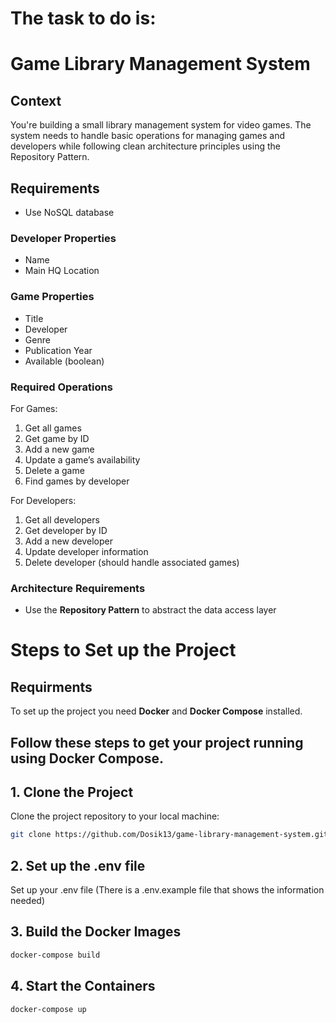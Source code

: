 # The task to do is:

# Game Library  Management System

## Context

You're building a small library management system for video games. The system needs to handle basic operations for managing games and developers while following clean architecture principles using the Repository Pattern.

## Requirements

- Use NoSQL database

### Developer Properties

- Name
- Main HQ Location

### Game Properties

- Title
- Developer
- Genre
- Publication Year
- Available (boolean)

### Required Operations

For Games:

1. Get all games
2. Get game by ID
3. Add a new game
4. Update a game’s availability
5. Delete a game
6. Find games by developer

For Developers:

1. Get all developers
2. Get developer by ID
3. Add a new developer
4. Update developer information
5. Delete developer (should handle associated games)

### Architecture Requirements

- Use the **Repository Pattern** to abstract the data access layer


# Steps to Set up the Project

## Requirments

To set up the project you need **Docker** and **Docker Compose** installed.

## Follow these steps to get your project running using Docker Compose.

## 1. Clone the Project

Clone the project repository to your local machine:

```bash
git clone https://github.com/Dosik13/game-library-management-system.git
```

## 2. Set up the .env file

Set up your .env file (There is a .env.example file that shows the information needed)

## 3. Build the Docker Images

```bash
docker-compose build
```

## 4. Start the Containers

```bash
docker-compose up
```
